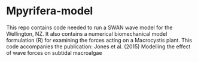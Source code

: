# Mpyrifera-model
This repo contains code needed to run a SWAN wave model for the Wellington, NZ. It also contains a numerical biomechanical model formulation (R) for examining the forces acting on a Macrocystis plant. This code accompanies the publication: Jones et al. (2015) Modelling the effect of wave forces on subtidal macroalgae

